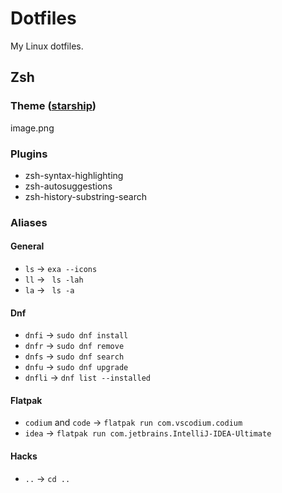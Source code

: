# Dotfiles

My Linux dotfiles.

## Zsh

### Theme ([starship](https://starship.rs))

image.png

### Plugins

- zsh-syntax-highlighting
- zsh-autosuggestions
- zsh-history-substring-search

### Aliases

#### General
- `ls` -> `exa --icons`
- `ll` -> ` ls -lah`
- `la` -> ` ls -a`

#### Dnf
- `dnfi` -> `sudo dnf install`
- `dnfr` -> `sudo dnf remove`
- `dnfs` -> `sudo dnf search`
- `dnfu` -> `sudo dnf upgrade`
- `dnfli` -> `dnf list --installed`

#### Flatpak
- `codium` and `code` -> `flatpak run com.vscodium.codium`
- `idea` -> `flatpak run com.jetbrains.IntelliJ-IDEA-Ultimate`

#### Hacks
- `..` -> `cd ..`
